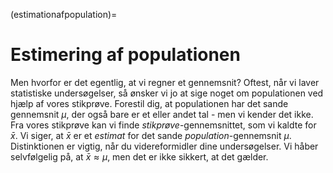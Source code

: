 (estimationafpopulation)=
# Estimering af populationen

Men hvorfor er det egentlig, at vi regner et gennemsnit? Oftest, når vi laver statistiske undersøgelser, så ønsker vi jo at sige noget om populationen ved hjælp af vores stikprøve. Forestil dig, at populationen har det sande gennemsnit $\mu$, der også bare er et eller andet tal - men vi kender det ikke. Fra vores stikprøve kan vi finde *stikprøve*-gennemsnittet, som vi kaldte for $\bar{x}$. Vi siger, at $\bar{x}$ er et *estimat* for det sande *population*-gennemsnit $\mu$. Distinktionen er vigtig, når du videreformidler dine undersøgelser. Vi håber selvfølgelig på, at $\bar{x} \approx \mu$, men det er ikke sikkert, at det gælder. 


